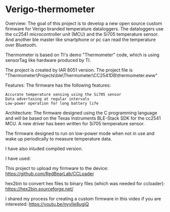 # Verigo-thermometer

Overview:
The goal of this project is to develop a new open source custom firmware for Verigo branded temperature dataloggers. The dataloggers use the cc2541 microcontroller unit (MCU) and the Si705 temperature sensor. And another ble master like smartphone or pc can read the temperature over Bluetooth. 

Thermometer is based on TI's demo "Thermometer" code, which is using sensorTag like hardware produced by TI.

The project is created by IAR 8051 version. The project file is "Thermometer\Projects\ble\Thermometer\CC2541DB\thermometer.eww"

Features:
The firmware has the following features:

    Accurate temperature sensing using the Si705 sensor
    Data advertasing at regular intervals
    Low-power operation for long battery life
 

Architecture:
The firmware designed using the C programming language and will be based on the Texas Instruments BLE-Stack SDK for the cc2541 MCU. A new driver has been written for Si705 temperature sensor.

The firmware designed to run on low-power mode when not in use and wake up periodically to measure temperature data. 

I have also inluded compiled version.

I have used: 

This project to upload my firmware to the device:
https://github.com/RedBearLab/CCLoader

hex2bin to convert hex files to binary files (which was needed for ccloader):
https://hex2bin.sourceforge.net/

I shared my process for creating a custom firmware in this video if you are interested:
https://youtu.be/nyylIe8ugiQ
